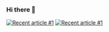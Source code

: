### Hi there 👋

<a target="_blank" href="https://github-readme-medium-recent-article.vercel.app/medium/@<vstile>/<0>"><img src="https://github-readme-medium-recent-article.vercel.app/medium/@<vstile>/<0>" alt="Recent article #1"></a>
<a target="_blank" href="https://github-readme-medium-recent-article.vercel.app/medium/@<vstile>/<1>"><img src="https://github-readme-medium-recent-article.vercel.app/medium/@<vstile>/<1>" alt="Recent article #1"></a>

<!--
**vstile/vstile** is a ✨ _special_ ✨ repository because its `README.md` (this file) appears on your GitHub profile.

Here are some ideas to get you started:

- 🔭 I’m currently working on ...
- 🌱 I’m currently learning ...
- 👯 I’m looking to collaborate on ...
- 🤔 I’m looking for help with ...
- 💬 Ask me about ...
- 📫 How to reach me: ...
- 😄 Pronouns: ...
- ⚡ Fun fact: ...
-->
